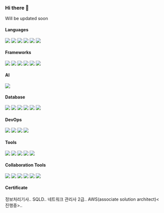 ### Hi there 👋


Will be updated soon

<!--
**HOBOOK/HOBOOK** is a ✨ _special_ ✨ repository because its `README.md` (this file) appears on your GitHub profile.

Here are some ideas to get you started:

- 🔭 I’m currently working on ...
- 🌱 I’m currently learning ...
- 👯 I’m looking to collaborate on ...
- 🤔 I’m looking for help with ...
- 💬 Ask me about ...
- 📫 How to reach me: ...
- 😄 Pronouns: ...
- ⚡ Fun fact: ...
-->


#### Languages
<div>
  <img src="https://img.shields.io/badge/java-brightgreen?style=flat-square&logo=java"/>
  <img src="https://img.shields.io/badge/javascript-brightgreen?style=flat-square&logo=javascript"/>
  <img src="https://img.shields.io/badge/html5-brightgreen?style=flat-square&logo=html5"/>
  <img src="https://img.shields.io/badge/css3-brightgreen?style=flat-square&logo=css3"/>
  <img src="https://img.shields.io/badge/csharp-brightgreen?style=flat-square&logo=csharp"/>
  <img src="https://img.shields.io/badge/python-brightgreen?style=flat-square&logo=python"/>
</div>

#### Frameworks
<div>
  <img src="https://img.shields.io/badge/Spring_boot-brightgreen?style=flat-square&logo=spring-boot"/>
  <img src="https://img.shields.io/badge/Node.js-brightgreen?style=flat-square&logo=node.js"/>
  <img src="https://img.shields.io/badge/Vue.js-brightgreen?style=flat-square&logo=vue.js"/>
  <img src="https://img.shields.io/badge/Nuxt.js-brightgreen?style=flat-square&logo=nuxt.js"/>
  <img src="https://img.shields.io/badge/Angular-brightgreen?style=flat-square&logo=angular"/>
  <img src="https://img.shields.io/badge/React-brightgreen?style=flat-square&logo=react"/>
</div>

#### AI
<div>
  <img src="https://img.shields.io/badge/Tensorflow-brightgreen?style=flat-square&logo=tensorflow"/>
</div>

#### Database
<div>
  <img src="https://img.shields.io/badge/MariaDB-brightgreen?style=flat-square&logo=mariadb"/>
  <img src="https://img.shields.io/badge/MongoDB-brightgreen?style=flat-square&logo=mongodb"/>
  <img src="https://img.shields.io/badge/Mssql-brightgreen?style=flat-square&logo=microsoftsqlserver"/>
  <img src="https://img.shields.io/badge/InfluxDB-brightgreen?style=flat-square&logo=influxdb"/>
  <img src="https://img.shields.io/badge/firebase-brightgreen?style=flat-square&logo=firebase"/>
  <img src="https://img.shields.io/badge/PostgreSql-brightgreen?style=flat-square&logo=tensorflow"/>
</div>

#### DevOps
<div>
  <img src="https://img.shields.io/badge/Amazon_AWS-brightgreen?style=flat-square&logo=amazonaws"/>
  <img src="https://img.shields.io/badge/Docker-brightgreen?style=flat-square&logo=docker"/>
  <img src="https://img.shields.io/badge/Kubernetes-brightgreen?style=flat-square&logo=kubernetes"/>
  <img src="https://img.shields.io/badge/Jenkins-brightgreen?style=flat-square&logo=jenkins"/>
</div>

#### Tools
<div>
  <img src="https://img.shields.io/badge/IntelliJ_IDEA-brightgreen?style=flat-square&logo=intellijidea"/>
  <img src="https://img.shields.io/badge/Visual_Studio_Code-brightgreen?style=flat-square&logo=visualstudiocode"/>
  <img src="https://img.shields.io/badge/Visual_Studio-brightgreen?style=flat-square&logo=visualstudio"/>
  <img src="https://img.shields.io/badge/Android_Studio-brightgreen?style=flat-square&logo=androidstudio"/>
  <img src="https://img.shields.io/badge/Unity-brightgreen?style=flat-square&logo=unity"/>
</div>


#### Collaboration Tools
<div>
  <img src="https://img.shields.io/badge/Git-brightgreen?style=flat-square&logo=git"/>
  <img src="https://img.shields.io/badge/Source_Tree-brightgreen?style=flat-square&logo=sourcetree"/>
  <img src="https://img.shields.io/badge/Jira-brightgreen?style=flat-square&logo=jira"/>
  <img src="https://img.shields.io/badge/Confluece_Wiki-brightgreen?style=flat-square&logo=confluence"/>
  <img src="https://img.shields.io/badge/Mattermost-brightgreen?style=flat-square&logo=mattermost"/>
  <img src="https://img.shields.io/badge/GitLab-brightgreen?style=flat-square&logo=gitlab"/>
</div>


#### Certificate
<div>
  정보처리기사.. SQLD.. 네트워크 관리사 2급.. AWS(associate solution architect)<진행중>..
</div>

